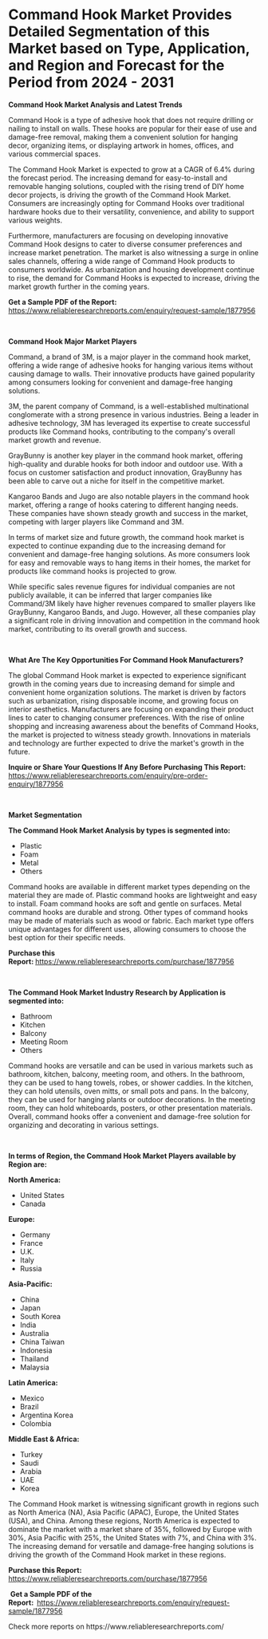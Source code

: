<p><h1>Command Hook Market Provides Detailed Segmentation of this Market based on Type, Application, and Region and Forecast for the Period from 2024 - 2031</h1></p><p><strong>Command Hook Market Analysis and Latest Trends</strong></p>
<p><p>Command Hook is a type of adhesive hook that does not require drilling or nailing to install on walls. These hooks are popular for their ease of use and damage-free removal, making them a convenient solution for hanging decor, organizing items, or displaying artwork in homes, offices, and various commercial spaces.</p><p>The Command Hook Market is expected to grow at a CAGR of 6.4% during the forecast period. The increasing demand for easy-to-install and removable hanging solutions, coupled with the rising trend of DIY home decor projects, is driving the growth of the Command Hook Market. Consumers are increasingly opting for Command Hooks over traditional hardware hooks due to their versatility, convenience, and ability to support various weights.</p><p>Furthermore, manufacturers are focusing on developing innovative Command Hook designs to cater to diverse consumer preferences and increase market penetration. The market is also witnessing a surge in online sales channels, offering a wide range of Command Hook products to consumers worldwide. As urbanization and housing development continue to rise, the demand for Command Hooks is expected to increase, driving the market growth further in the coming years.</p></p>
<p><strong>Get a Sample PDF of the Report:&nbsp;</strong> <a href="https://www.reliableresearchreports.com/enquiry/request-sample/1877956">https://www.reliableresearchreports.com/enquiry/request-sample/1877956</a></p>
<p>&nbsp;</p>
<p><strong>Command Hook Major Market Players</strong></p>
<p><p>Command, a brand of 3M, is a major player in the command hook market, offering a wide range of adhesive hooks for hanging various items without causing damage to walls. Their innovative products have gained popularity among consumers looking for convenient and damage-free hanging solutions.</p><p>3M, the parent company of Command, is a well-established multinational conglomerate with a strong presence in various industries. Being a leader in adhesive technology, 3M has leveraged its expertise to create successful products like Command hooks, contributing to the company's overall market growth and revenue.</p><p>GrayBunny is another key player in the command hook market, offering high-quality and durable hooks for both indoor and outdoor use. With a focus on customer satisfaction and product innovation, GrayBunny has been able to carve out a niche for itself in the competitive market.</p><p>Kangaroo Bands and Jugo are also notable players in the command hook market, offering a range of hooks catering to different hanging needs. These companies have shown steady growth and success in the market, competing with larger players like Command and 3M.</p><p>In terms of market size and future growth, the command hook market is expected to continue expanding due to the increasing demand for convenient and damage-free hanging solutions. As more consumers look for easy and removable ways to hang items in their homes, the market for products like command hooks is projected to grow.</p><p>While specific sales revenue figures for individual companies are not publicly available, it can be inferred that larger companies like Command/3M likely have higher revenues compared to smaller players like GrayBunny, Kangaroo Bands, and Jugo. However, all these companies play a significant role in driving innovation and competition in the command hook market, contributing to its overall growth and success.</p></p>
<p>&nbsp;</p>
<p><strong>What Are The Key Opportunities For Command Hook Manufacturers?</strong></p>
<p><p>The global Command Hook market is expected to experience significant growth in the coming years due to increasing demand for simple and convenient home organization solutions. The market is driven by factors such as urbanization, rising disposable income, and growing focus on interior aesthetics. Manufacturers are focusing on expanding their product lines to cater to changing consumer preferences. With the rise of online shopping and increasing awareness about the benefits of Command Hooks, the market is projected to witness steady growth. Innovations in materials and technology are further expected to drive the market's growth in the future.</p></p>
<p><strong>Inquire or Share Your Questions If Any Before Purchasing This Report:</strong> <a href="https://www.reliableresearchreports.com/enquiry/pre-order-enquiry/1877956">https://www.reliableresearchreports.com/enquiry/pre-order-enquiry/1877956</a></p>
<p>&nbsp;</p>
<p><strong>Market Segmentation</strong></p>
<p><strong>The Command Hook Market Analysis by types is segmented into:</strong></p>
<p><ul><li>Plastic</li><li>Foam</li><li>Metal</li><li>Others</li></ul></p>
<p><p>Command hooks are available in different market types depending on the material they are made of. Plastic command hooks are lightweight and easy to install. Foam command hooks are soft and gentle on surfaces. Metal command hooks are durable and strong. Other types of command hooks may be made of materials such as wood or fabric. Each market type offers unique advantages for different uses, allowing consumers to choose the best option for their specific needs.</p></p>
<p><strong>Purchase this Report:&nbsp;</strong><a href="https://www.reliableresearchreports.com/purchase/1877956">https://www.reliableresearchreports.com/purchase/1877956</a></p>
<p>&nbsp;</p>
<p><strong>The Command Hook Market Industry Research by Application is segmented into:</strong></p>
<p><ul><li>Bathroom</li><li>Kitchen</li><li>Balcony</li><li>Meeting Room</li><li>Others</li></ul></p>
<p><p>Command hooks are versatile and can be used in various markets such as bathroom, kitchen, balcony, meeting room, and others. In the bathroom, they can be used to hang towels, robes, or shower caddies. In the kitchen, they can hold utensils, oven mitts, or small pots and pans. In the balcony, they can be used for hanging plants or outdoor decorations. In the meeting room, they can hold whiteboards, posters, or other presentation materials. Overall, command hooks offer a convenient and damage-free solution for organizing and decorating in various settings.</p></p>
<p>&nbsp;</p>
<p><strong>In terms of Region, the Command Hook Market Players available by Region are:</strong></p>
<p>
    <p> <strong> North America: </strong>
        <ul>
            <li>United States</li>
            <li>Canada</li>
        </ul>
        </p> 
    <p> <strong> Europe: </strong>
        <ul>
            <li>Germany</li>
            <li>France</li>
            <li>U.K.</li>
            <li>Italy</li>
            <li>Russia</li>
        </ul>
        </p> 
    <p> <strong> Asia-Pacific: </strong>
        <ul>
            <li>China</li>
            <li>Japan</li>
            <li>South Korea</li>
            <li>India</li>
            <li>Australia</li>
            <li>China Taiwan</li>
            <li>Indonesia</li>
            <li>Thailand</li>
            <li>Malaysia</li>
        </ul>
        </p> 
    <p> <strong> Latin America: </strong>
        <ul>
            <li>Mexico</li>
            <li>Brazil</li>
            <li>Argentina Korea</li>
            <li>Colombia</li>
        </ul>
        </p> 
    <p> <strong> Middle East & Africa: </strong>
        <ul>
            <li>Turkey</li>
            <li>Saudi</li>
            <li>Arabia</li>
            <li>UAE</li>
            <li>Korea</li>
        </ul>
    </p>
    </p>
<p><p>The Command Hook market is witnessing significant growth in regions such as North America (NA), Asia Pacific (APAC), Europe, the United States (USA), and China. Among these regions, North America is expected to dominate the market with a market share of 35%, followed by Europe with 30%, Asia Pacific with 25%, the United States with 7%, and China with 3%. The increasing demand for versatile and damage-free hanging solutions is driving the growth of the Command Hook market in these regions.</p></p>
<p><strong>Purchase this Report: </strong><a href="https://www.reliableresearchreports.com/purchase/1877956">https://www.reliableresearchreports.com/purchase/1877956</a></p>
<p>&nbsp;<strong>Get a Sample PDF of the Report:&nbsp;&nbsp;</strong><a href="https://www.reliableresearchreports.com/enquiry/request-sample/1877956">https://www.reliableresearchreports.com/enquiry/request-sample/1877956</a></p>
<p><strong></strong></p>
<p>Check more reports on https://www.reliableresearchreports.com/</p>